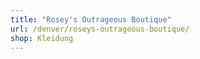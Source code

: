 ```yaml
---
title: "Rosey's Outrageous Boutique"
url: /denver/roseys-outrageous-boutique/
shop: Kleidung
---
```

